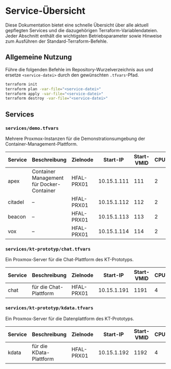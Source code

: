 # Service-Übersicht

Diese Dokumentation bietet eine schnelle Übersicht über alle aktuell gepflegten Services und die dazugehörigen Terraform-Variablendateien. Jeder Abschnitt enthält die wichtigsten Betriebsparameter sowie Hinweise zum Ausführen der Standard-Terraform-Befehle.

## Allgemeine Nutzung

Führe die folgenden Befehle im Repository-Wurzelverzeichnis aus und ersetze `<service-datei>` durch den gewünschten `.tfvars`-Pfad.

```bash
terraform init
terraform plan -var-file="<service-datei>"
terraform apply -var-file="<service-datei>"
terraform destroy -var-file="<service-datei>"
```

## Services

### `services/demo.tfvars`

Mehrere Proxmox-Instanzen für die Demonstrationsumgebung der Container-Management-Plattform.

| Service | Beschreibung | Zielnode | Start-IP | Start-VMID | CPU | RAM (MiB) |
| --- | --- | --- | --- | --- | --- | --- |
| apex | Container Management für Docker-Container | HFAL-PRX01 | 10.15.1.111 | 111 | 2 | 2048 |
| citadel | – | HFAL-PRX01 | 10.15.1.112 | 112 | 2 | 2048 |
| beacon | – | HFAL-PRX01 | 10.15.1.113 | 113 | 2 | 2048 |
| vox | – | HFAL-PRX01 | 10.15.1.114 | 114 | 2 | 2048 |

### `services/kt-prototyp/chat.tfvars`

Ein Proxmox-Server für die Chat-Plattform des KT-Prototyps.

| Service | Beschreibung | Zielnode | Start-IP | Start-VMID | CPU | RAM (MiB) |
| --- | --- | --- | --- | --- | --- | --- |
| chat | für die Chat-Plattform | HFAL-PRX01 | 10.15.1.191 | 1191 | 4 | 4096 |

### `services/kt-prototyp/kdata.tfvars`

Ein Proxmox-Server für die Datenplattform des KT-Prototyps.

| Service | Beschreibung | Zielnode | Start-IP | Start-VMID | CPU | RAM (MiB) |
| --- | --- | --- | --- | --- | --- | --- |
| kdata | für die KData-Plattform | HFAL-PRX01 | 10.15.1.192 | 1192 | 4 | 4096 |

